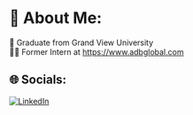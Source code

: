 # 💫 About Me:
🏫 Graduate from Grand View University<br>👨‍💻 Former Intern at https://www.adbglobal.com<br>


## 🌐 Socials:
[![LinkedIn](https://img.shields.io/badge/LinkedIn-%230077B5.svg?logo=linkedin&logoColor=white)](https://linkedin.com/in/jacob-thomas-gvu) 

<!-- Proudly created with GPRM ( https://gprm.itsvg.in ) -->
